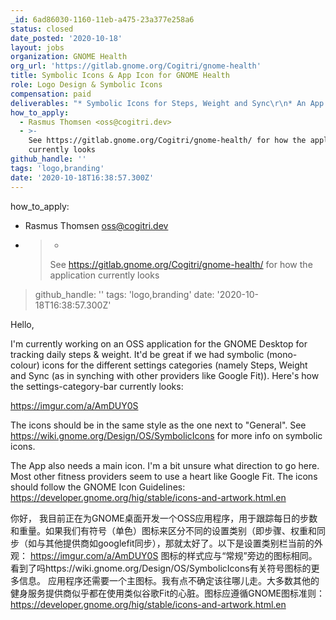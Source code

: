 ```yaml
---
_id: 6ad86030-1160-11eb-a475-23a377e258a6
status: closed
date_posted: '2020-10-18'
layout: jobs
organization: GNOME Health
org_url: 'https://gitlab.gnome.org/Cogitri/gnome-health'
title: Symbolic Icons & App Icon for GNOME Health
role: Logo Design & Symbolic Icons
compensation: paid
deliverables: "* Symbolic Icons for Steps, Weight and Sync\r\n* An App Icon"
how_to_apply:
  - Rasmus Thomsen <oss@cogitri.dev>
  - >-
    See https://gitlab.gnome.org/Cogitri/gnome-health/ for how the application
    currently looks
github_handle: ''
tags: 'logo,branding'
date: '2020-10-18T16:38:57.300Z'
---
```

how_to_apply:
  - Rasmus Thomsen <oss@cogitri.dev>
  - >-
    >See https://gitlab.gnome.org/Cogitri/gnome-health/ for how the application
    >currently looks
>github_handle: ''
>tags: 'logo,branding'
>date: '2020-10-18T16:38:57.300Z'

Hello,

I'm currently working on an OSS application for the GNOME Desktop for tracking daily steps & weight. It'd be great if we had symbolic (mono-colour) icons for the different settings categories (namely Steps, Weight and Sync (as in synching with other providers like Google Fit)). Here's how the settings-category-bar currently looks:

https://imgur.com/a/AmDUY0S

The icons should be in the same style as the one next to "General". See https://wiki.gnome.org/Design/OS/SymbolicIcons for more info on symbolic icons.

The App also needs a main icon. I'm a bit unsure what direction to go here. Most other fitness providers seem to use a heart like Google Fit. The icons should follow the GNOME Icon Guidelines: https://developer.gnome.org/hig/stable/icons-and-artwork.html.en

你好，
我目前正在为GNOME桌面开发一个OSS应用程序，用于跟踪每日的步数和重量。如果我们有符号（单色）图标来区分不同的设置类别（即步骤、权重和同步（如与其他提供商如googlefit同步），那就太好了。以下是设置类别栏当前的外观：
https://imgur.com/a/AmDUY0S
图标的样式应与“常规”旁边的图标相同。看到了吗https://wiki.gnome.org/Design/OS/SymbolicIcons有关符号图标的更多信息。
应用程序还需要一个主图标。我有点不确定该往哪儿走。大多数其他的健身服务提供商似乎都在使用类似谷歌Fit的心脏。图标应遵循GNOME图标准则：https://developer.gnome.org/hig/stable/icons-and-artwork.html.en